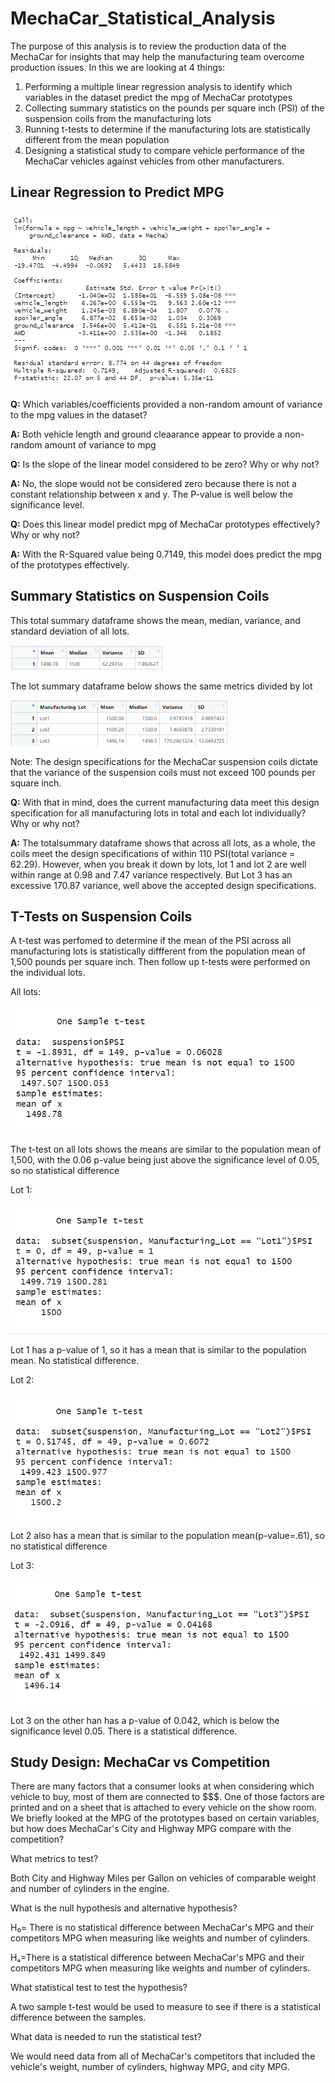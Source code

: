 # MechaCar_Statistical_Analysis
The purpose of this analysis is to review the production data of the MechaCar for insights that may help the manufacturing team overcome production issues.
In this we are looking at 4 things:
1. Performing a multiple linear regression analysis to identify which variables in the dataset predict the mpg of MechaCar prototypes
2. Collecting summary statistics on the pounds per square inch (PSI) of the suspension coils from the manufacturing lots
3. Running t-tests to determine if the manufacturing lots are statistically different from the mean population
4. Designing a statistical study to compare vehicle performance of the MechaCar vehicles against vehicles from other manufacturers.
## Linear Regression to Predict MPG
<img src=Images\linregres.png>

**Q:** Which variables/coefficients provided a non-random amount of variance to the mpg values in the dataset?

**A:** Both vehicle length and ground cleaarance appear to provide a non-random amount of variance to mpg

**Q:** Is the slope of the linear model considered to be zero? Why or why not?

**A:** No, the slope would not be considered zero because there is not a constant relationship between x and y. The P-value is well below the significance level.

**Q:** Does this linear model predict mpg of MechaCar prototypes effectively? Why or why not?

**A:** With the R-Squared value being 0.7149, this model does predict the mpg of the prototypes effectively.


## Summary Statistics on Suspension Coils

This total summary dataframe shows the mean, median, variance, and standard deviation of all lots.

<img src=Images\total_summary.png>

The lot summary dataframe below shows the same metrics divided by lot

<img src=Images\lot_summary.png>

Note: The design specifications for the MechaCar suspension coils dictate that the variance of the suspension coils must not exceed 100 pounds per square inch. 

**Q:** With that in mind, does the current manufacturing data meet this design specification for all manufacturing lots in total and each lot individually? Why or why not?

**A:** The totalsummary dataframe shows that across all lots, as a whole, the coils meet the design specifications of within 110 PSI(total variance = 62.29). However, when you break it down by lots, lot 1 and lot 2 are well within range at 0.98 and 7.47 variance respectively. But Lot 3 has an excessive 170.87 variance, well above the accepted design specifications.

## T-Tests on Suspension Coils

A t-test was perfomed to determine if the mean of the PSI across all manufacturing lots is statistically diffferent from the population mean of 1,500 pounds per square inch. Then follow up t-tests were performed on the individual lots.

All lots:

<img src=Images\t-test.png>

The t-test on all lots shows the means are  similar to the population mean of 1,500, with the 0.06 p-value being just above the significance level of 0.05, so no statistical difference



Lot 1:

<img src=Images\Lot1.png>

Lot 1 has a p-value of 1, so it has a mean that is similar to the population mean. No statistical difference.

Lot 2:

<img src=Images\Lot2.png>

Lot 2 also has a mean that is similar to the population mean(p-value=.61), so no statistical difference

Lot 3:

<img src=Images\Lot3.png>

Lot 3 on the other han has a p-value of 0.042, which is below the significance level 0.05. There is a statistical difference.


## Study Design: MechaCar vs Competition

There are many factors that a consumer looks at when considering which vehicle to buy, most of them are connected to $$$. One of those factors are printed and on a sheet that is attached to every vehicle on the show room. We briefly looked at the MPG of the prototypes based on certain variables, but how does MechaCar's City and Highway MPG compare with the competition?

What metrics to test? 

Both City and Highway Miles per Gallon on vehicles of comparable weight and number of cylinders in the engine.

What is the null hypothesis and alternative hypothesis?

H₀= There is no statistical difference between MechaCar's MPG and their competitors MPG when measuring like weights and number of cylinders.

Hₐ=There is a statistical difference between MechaCar's MPG and their competitors MPG when measuring like weights and number of cylinders.

What statistical test to test the hypothesis? 

A two sample t-test would be used to measure to see if there is a statistical difference between the samples.

What data is needed to run the statistical test?

We would need data from all of MechaCar's competitors that included the vehicle's weight, number of cylinders, highway MPG, and city MPG.
